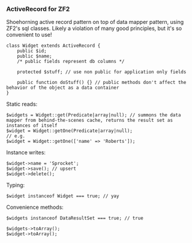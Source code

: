### ActiveRecord for ZF2

Shoehorning active record pattern on top of data mapper pattern, using ZF2's sql classes.
Likely a violation of many good principles, but it's so convenient to use! 

 
    class Widget extends ActiveRecord {
        public $id;
        public $name;
        /* public fields represent db columns */
        
        protected $stuff; // use non public for application only fields
        
        public function doStuff() {} // public methods don't affect the behavior of the object as a data container
    }

Static reads:

    $widgets = Widget::get(Predicate|array|null); // summons the data mapper from behind-the-scenes cache, returns the result set as instances of itself
    $widget = Widget::getOne(Predicate|array|null);
    // e.g.
    $widget = Widget::getOne(['name' => 'Roberts']);

Instance writes:

    $widget->name = 'Sprocket';
    $widget->save(); // upsert
    $widget->delete();
    
Typing:
    
    $widget instanceof Widget === true; // yay
    
Convenience methods:

    $widgets instanceof DataResultSet === true; // true
    
    $widgets->toArray();
    $widget->toArray();